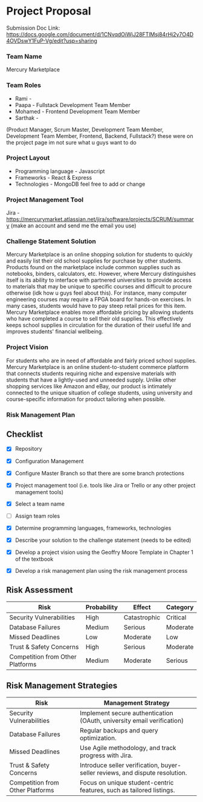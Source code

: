 # Project Proposal

Submission Doc Link: https://docs.google.com/document/d/1CNvqdOiWjJ28FTlMsj84rHj2y7O4D4OVDswY1FuP-Vg/edit?usp=sharing

### Team Name 
Mercury Marketplace

### Team Roles
- Rami - 
- Paapa - Fullstack Development Team Member
- Mohamed - Frontend Development Team Member 
- Sarthak -

(Product Manager, Scrum Master, Development Team Member, Development Team Member, Frontend, Backend, Fullstack?) these were on the project page im not sure what u guys want to do

### Project Layout
- Programming language - Javascript
- Frameworks - React & Express
- Technologies - MongoDB
feel free to add or change

### Project Management Tool
Jira - https://mercurymarket.atlassian.net/jira/software/projects/SCRUM/summary
(make an account and send me the email you use)

### Challenge Statement Solution
Mercury Marketplace is an online shopping solution for students to quickly and easily list their old school supplies for purchase by other students. Products found on the marketplace include common supplies such as notebooks, binders, calculators, etc. However, where Mercury distinguishes itself is its ability to interface with partnered universities to provide access to materials that may be unique to specific courses and difficult to procure otherwise (idk how u guys feel about this). For instance, many computer engineering courses may require a FPGA board for hands-on exercises. In many cases, students would have to pay steep retail prices for this item. Mercury Marketplace enables more affordable pricing by allowing students who have completed a course to sell their old supplies. This effectively keeps school supplies in circulation for the duration of their useful life and improves students' financial wellbeing.

### Project Vision
For students who are in need of affordable and fairly priced school supplies. Mercury Marketplace is an online student-to-student commerce platform that connects students requiring niche and expensive materials with students that have a lightly-used and unneeded supply. Unlike other shopping services like Amazon and eBay, our product is intimately connected to the unique situation of college students, using university and course-specific information for product tailoring when possible. 

### Risk Management Plan

## Checklist
- [x] Repository
- [x] Configuration Management 
- [x] Configure Master Branch so that there are some branch protections
- [x] Project management tool (i.e. tools like Jira or Trello or any other project management tools)

- [x] Select a team name
- [ ] Assign team roles
- [x] Determine programming languages, frameworks, technologies
- [x] Describe your solution to the challenge statement (needs to be edited)
- [x] Develop a project vision using the Geoffry Moore Template in Chapter 1 of the textbook
- [x] Develop a risk management plan using the risk management process

## Risk Assessment
| Risk                  | Probability | Effect | Category |
|----------------------|-------------|--------|------------|
| Security Vulnerabilities | High    | Catastrophic   | Critical      |
| Database Failures    | Medium      | Serious   | Moderate       |
| Missed Deadlines    | Low      | Moderate   | Low       |
| Trust & Safety Concerns | High    | Serious   | Moderate       |
| Competition from Other Platforms | Medium | Moderate | Serious |


## Risk Management Strategies  
| Risk                  | Management Strategy |
|----------------------|-----------------------------------------------------|
| Security Vulnerabilities | Implement secure authentication (OAuth, university email verification) |
| Database Failures    | Regular backups and query optimization. |
| Missed Deadlines    | Use Agile methodology, and track progress with Jira. |
| Trust & Safety Concerns | Introduce seller verification, buyer-seller reviews, and dispute resolution. |
| Competition from Other Platforms | Focus on unique student-centric features, such as tailored listings. |


